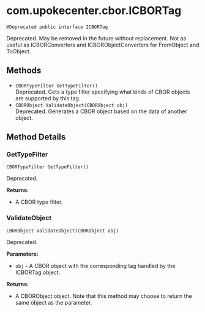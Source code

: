 # com.upokecenter.cbor.ICBORTag

    @Deprecated public interface ICBORTag

Deprecated.
May be removed in the future without replacement. Not as useful as
 ICBORConverters and ICBORObjectConverters for FromObject and ToObject.

## Methods

* `CBORTypeFilter GetTypeFilter()`<br>
 Deprecated. Gets a type filter specifying what kinds of CBOR objects are supported by
 this tag.
* `CBORObject ValidateObject​(CBORObject obj)`<br>
 Deprecated. Generates a CBOR object based on the data of another object.

## Method Details

### GetTypeFilter
    CBORTypeFilter GetTypeFilter()
Deprecated.

**Returns:**

* A CBOR type filter.

### ValidateObject
    CBORObject ValidateObject​(CBORObject obj)
Deprecated.

**Parameters:**

* <code>obj</code> - A CBOR object with the corresponding tag handled by the ICBORTag
 object.

**Returns:**

* A CBORObject object. Note that this method may choose to return the
 same object as the parameter.
